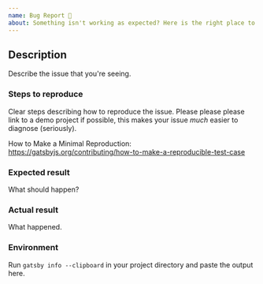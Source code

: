 ```yaml
---
name: Bug Report 🐞
about: Something isn't working as expected? Here is the right place to report.
---
```


<!--
  Please fill out each section below, otherwise, your issue will be closed. This info allows Gatsby maintainers to diagnose (and fix!) your issue as quickly as possible.

  Useful Links:
  - Documentation: https://gatsbyjs.org/docs
  - How to File an Issue: https://gatsbyjs.org/contributing/how-to-file-an-issue

  Before opening a new issue, please search existing issues: https://github.com/gatsbyjs/gatsby/issues
-->

## Description

Describe the issue that you're seeing.

### Steps to reproduce

Clear steps describing how to reproduce the issue. Please please please link to a demo project if possible, this makes your issue _much_ easier to diagnose (seriously).

How to Make a Minimal Reproduction: https://gatsbyjs.org/contributing/how-to-make-a-reproducible-test-case

### Expected result

What should happen?

### Actual result

What happened.

### Environment

Run `gatsby info --clipboard` in your project directory and paste the output here.
